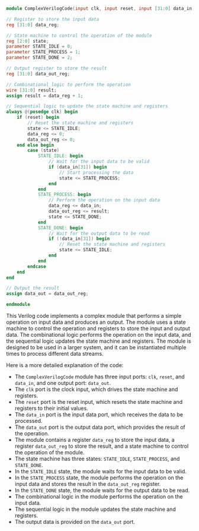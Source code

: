 ```verilog
module ComplexVerilogCode(input clk, input reset, input [31:0] data_in, output [31:0] data_out);

// Register to store the input data
reg [31:0] data_reg;

// State machine to control the operation of the module
reg [2:0] state;
parameter STATE_IDLE = 0;
parameter STATE_PROCESS = 1;
parameter STATE_DONE = 2;

// Output register to store the result
reg [31:0] data_out_reg;

// Combinational logic to perform the operation
wire [31:0] result;
assign result = data_reg + 1;

// Sequential logic to update the state machine and registers
always @(posedge clk) begin
    if (reset) begin
        // Reset the state machine and registers
        state <= STATE_IDLE;
        data_reg <= 0;
        data_out_reg <= 0;
    end else begin
        case (state)
            STATE_IDLE: begin
                // Wait for the input data to be valid
                if (data_in[31]) begin
                    // Start processing the data
                    state <= STATE_PROCESS;
                end
            end
            STATE_PROCESS: begin
                // Perform the operation on the input data
                data_reg <= data_in;
                data_out_reg <= result;
                state <= STATE_DONE;
            end
            STATE_DONE: begin
                // Wait for the output data to be read
                if (!data_in[31]) begin
                    // Reset the state machine and registers
                    state <= STATE_IDLE;
                end
            end
        endcase
    end
end

// Output the result
assign data_out = data_out_reg;

endmodule
```

This Verilog code implements a complex module that performs a simple operation on input data and produces an output. The module uses a state machine to control the operation and registers to store the input and output data. The combinational logic performs the operation on the input data, and the sequential logic updates the state machine and registers. The module is designed to be used in a larger system, and it can be instantiated multiple times to process different data streams.

Here is a more detailed explanation of the code:

* The `ComplexVerilogCode` module has three input ports: `clk`, `reset`, and `data_in`, and one output port: `data_out`.
* The `clk` port is the clock input, which drives the state machine and registers.
* The `reset` port is the reset input, which resets the state machine and registers to their initial values.
* The `data_in` port is the input data port, which receives the data to be processed.
* The `data_out` port is the output data port, which provides the result of the operation.
* The module contains a register `data_reg` to store the input data, a register `data_out_reg` to store the result, and a state machine to control the operation of the module.
* The state machine has three states: `STATE_IDLE`, `STATE_PROCESS`, and `STATE_DONE`.
* In the `STATE_IDLE` state, the module waits for the input data to be valid.
* In the `STATE_PROCESS` state, the module performs the operation on the input data and stores the result in the `data_out_reg` register.
* In the `STATE_DONE` state, the module waits for the output data to be read.
* The combinational logic in the module performs the operation on the input data.
* The sequential logic in the module updates the state machine and registers.
* The output data is provided on the `data_out` port.